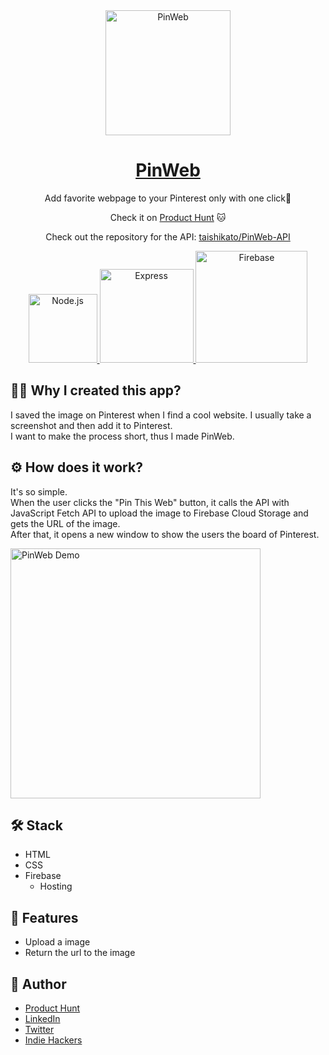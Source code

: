 <div align="center">
<img src="https://user-images.githubusercontent.com/980588/76173415-a74dca00-615c-11ea-8f54-a7d427c221a7.png" alt="PinWeb" width="200" />
</div>

<div align="center">

# [PinWeb](https://chrome.google.com/webstore/detail/pinweb/dmplmljappnamokkleolccgfklflpljc?ref=producthunt)
Add favorite webpage to your Pinterest only with one click💫

Check it on [Product Hunt](https://www.producthunt.com/posts/pinweb) :cat:

Check out the repository for the API: [taishikato/PinWeb-API](https://github.com/taishikato/PinWeb-API)

<a href="https://nodejs.org/" target="_blank">
  <img alt="Node.js" width="110" src="https://user-images.githubusercontent.com/980588/76173492-30fd9780-615d-11ea-8b4c-aa8552405525.png" />
</a>

<a href="https://expressjs.com/" target="_blank">
  <img width="150" alt="Express" src="https://user-images.githubusercontent.com/980588/76173520-5c808200-615d-11ea-9cac-e6b4f9916672.png" />
</a>

<a href="https://firebase.google.com/" target="_blank">
  <img width="179" alt="Firebase" src="https://user-images.githubusercontent.com/980588/75617525-274cb200-5b15-11ea-811c-a5dcf58af58d.png" />
</a>

</div>

## :man_shrugging: Why I created this app?

I saved the image on Pinterest when I find a cool website. I usually take a screenshot and then add it to Pinterest.<br />
I want to make the process short, thus I made PinWeb.

## :gear: How does it work?
It's so simple.<br />
When the user clicks the "Pin This Web" button, it calls the API with JavaScript Fetch API to upload the image to Firebase Cloud Storage and gets the URL of the image.<br />
After that, it opens a new window to show the users the board of Pinterest.

<img width="400" alt="PinWeb Demo" src="https://user-images.githubusercontent.com/980588/76181385-1982d680-617e-11ea-9baa-85f906b27e3b.gif" />

## :hammer_and_wrench: Stack


* HTML
* CSS
* Firebase
  * Hosting

## :dizzy: Features

* Upload a image
* Return the url to the image

## :eyes: Author

* [Product Hunt](https://www.producthunt.com/@taishi_kato)
* [LinkedIn](https://www.linkedin.com/in/takato0903/)
* [Twitter](https://twitter.com/taishikat0)
* [Indie Hackers](https://www.indiehackers.com/taishikato)
